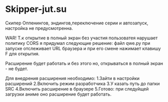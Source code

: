 # Skipper-jut.su

Скипер Оппенингов, эндингов,переключение серии и автозапуск, настройка не предусмотренна.

WAR!
Т.к открытие в полный экран без участия пользоватея нарушает политику CORS я придумал следующие решение:
файл qwe.py при запуске отслеживает URL браузера и при его смене нажимает клавишу F для открытия.

Расширение будет работать и без этого но, открываться в полный экран - не будет.

Для внедрения расширения необходимо:
1.Зайти в настройки расширений
2.Включить режим разработчика
3.У казать путь до папки SRC
4.Включить расширение в браузере
5.Готово: при следуйщей загрузки аниме оно расширение будет работать.
